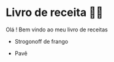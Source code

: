 # Livro de receita :man_cook:

Olá ! Bem vindo ao meu livro de receitas 

- Strogonoff de frango

- Pavê
